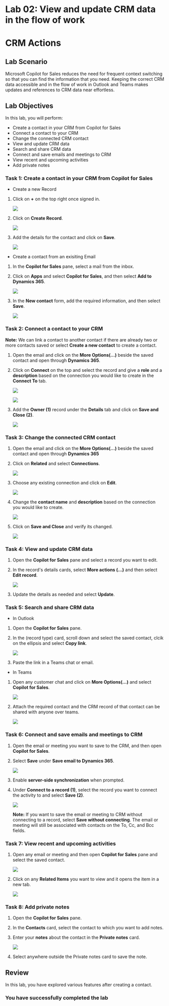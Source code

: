# Lab 02: View and update CRM data in the flow of work

# CRM Actions

## Lab Scenario

Microsoft Copilot for Sales reduces the need for frequent context switching so that you can find the information that you need. Keeping the correct CRM data accessible and in the flow of work in Outlook and Teams makes updates and references to CRM data near effortless.

## Lab Objectives

In this lab, you will perform:

- Create a contact in your CRM from Copilot for Sales 
- Connect a contact to your CRM
- Change the connected CRM contact 
- View and update CRM data 
- Search and share CRM data
- Connect and save emails and meetings to CRM 
- View recent and upcoming activities
- Add private notes
  
### Task 1: Create a contact in your CRM from Copilot for Sales 

- Create a new Record

1. Click on **+** on the top right once signed in.

     ![](../media/dy13.png)

1. Click on **Create Record**.

      ![](../media/dy14.png)
  
1. Add the details for the contact and click on **Save**.

    ![](../media/dy15.png)
   
- Create a contact from an exisiting Email
  
1. In the **Copilot for Sales** pane, select a mail from the inbox.

1. Click on **Apps** and select **Copilot for Sales**, and then select **Add to Dynamics 365**.

   ![](../media/dy-9.png)

1. In the **New contact** form, add the required information, and then select **Save**.
   
   ![](../media/dy-2-1.png)
   
### Task 2: Connect a contact to your CRM 

**Note:** We can link a contact to another contact if there are already two or more contacts saved or select **Create a new contact** to create a contact.

1. Open the email and click on the **More Options(...)** beside the saved contact and open through **Dynamics 365**.

1. Click on **Connect** on the top and select the record and give a **role** and a **description** based on the connection you would like to create in the **Connect To** tab.

   ![](../media/dy-2-2.png)

   ![](../media/dy-2-3.png)
   
1. Add the **Owner (1)** record under the **Details** tab and click on **Save and Close (2)**.

   ![](../media/dy-2-4.png)

### Task 3: Change the connected CRM contact 

1. Open the email and click on the **More Options(...)** beside the saved contact and open through **Dynamics 365**

1. Click on **Related** and select **Connections**.

   ![](../media/dy-2-8.png)
   
1. Choose any existing connection and click on **Edit**.

   ![](../media/dy-2-5.png)

1. Change the **contact name** and **description**  based on the connection you would like to create.

   ![](../media/dy-2-6.png)

1. Click on **Save and Close** and verify its changed.

   ![](../media/dy-2-7.png)

### Task 4: View and update CRM data 

1.	Open the **Copilot for Sales** pane and select a record you want to edit.

1.	In the record's details cards, select **More actions (...)** and then select **Edit record**.

      ![](../media/dy-2-18.png)

1.	Update the details as needed and select **Update**.

### Task 5: Search and share CRM data

- In Outlook

1.	Open the **Copilot for Sales** pane.

1.	In the (record type) card, scroll down and select the saved contact, clcik on the ellipsis and select **Copy link**.

      ![](../media/dy-2-17.png)

1.	Paste the link in a Teams chat or email.

- In Teams

1. Open any customer chat and click on **More Options(...)** and select **Copilot for Sales**.

   ![](../media/dy-14.png)

1. Attach the required contact and the CRM record of that contact can be shared with anyone over teams.

   ![](../media/dy-15.png)

### Task 6: Connect and save emails and meetings to CRM 

1.	Open the email or meeting you want to save to the CRM, and then open **Copilot for Sales**.

1.	Select **Save** under **Save email to Dynamics 365**.

      ![](../media/dy-2-10.png)

1. Enable **server-side synchronization** when prompted.

1.	Under **Connect to a record (1)**, select the record you want to connect the activity to and select **Save (2)**.

      ![](../media/dy-2-12.png)

      **Note:** If you want to save the email or meeting to CRM without connecting to a record, select **Save without connecting**. The email or meeting will still be associated with contacts on the To, Cc, and Bcc fields.

### Task 7: View recent and upcoming activities

1. Open any email or meeting and then open **Copilot for Sales** pane and select the saved contact.

      ![](../media/dy-2-13.png)

1. Click on any **Related Items** you want to view and it opens the item in a new tab.

      ![](../media/dy-2-14.png)

### Task 8: Add private notes

1.	Open the **Copilot for Sales** pane.

2.	In the **Contacts** card, select the contact to which you want to add notes.

3.	Enter your **notes** about the contact in the **Private notes** card.

      ![](../media/dy-2-15.png)

4.	Select anywhere outside the Private notes card to save the note.

## Review

In this lab, you have explored various features after creating a contact.

### You have successfully completed the lab
